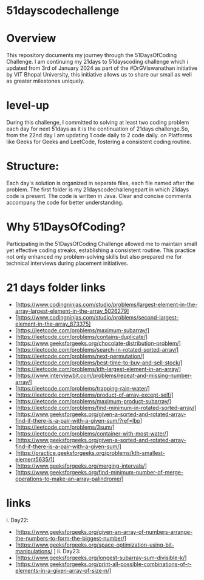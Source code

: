 # 51dayscodechallenge
# Overview
This repository documents my journey through the 51DaysOfCoding Challenge. I am continuing my 21days to 51dayscoding challenge which i updated from 3rd of January 2024 as part of the #DrGViswanathan initiative by VIT Bhopal University, this initiative allows us to share our small as well as greater milestones uniquely.
# level-up
During this challenge, I committed to solving at least two coding problem each day for next 51days as it is the continuation of 21days challenge.So, from the 22nd day I am updating 1 code daily to 2 code daily. on Platforms like Geeks for Geeks and LeetCode, fostering a consistent coding routine. 
# Structure:
Each day's solution is organized in separate files, each file named after the problem.
The first folder is my 21dayscodechallengepart in which 21days code is present.
The code is written in Java.
Clear and concise comments accompany the code for better understanding.
# Why 51DaysOfCoding?
Participating in the 51DaysOfCoding Challenge allowed me to maintain small yet effective coding streaks, establishing a consistent routine. This practice not only enhanced my problem-solving skills but also prepared me for technical interviews during placement initiatives.

# 21 days folder links

* [https://www.codingninjas.com/studio/problems/largest-element-in-the-array-largest-element-in-the-array_5026279]
* [https://www.codingninjas.com/studio/problems/second-largest-element-in-the-array_873375]
* [https://leetcode.com/problems/maximum-subarray/]
* [https://leetcode.com/problems/contains-duplicate/]
* [https://www.geeksforgeeks.org/chocolate-distribution-problem/]
* [https://leetcode.com/problems/search-in-rotated-sorted-array/]
* [https://leetcode.com/problems/next-permutation/]
* [https://leetcode.com/problems/best-time-to-buy-and-sell-stock/]
* [https://leetcode.com/problems/kth-largest-element-in-an-array/]
* [https://www.interviewbit.com/problems/repeat-and-missing-number-array/]
* [https://leetcode.com/problems/trapping-rain-water/]
* [https://leetcode.com/problems/product-of-array-except-self/]
* [https://leetcode.com/problems/maximum-product-subarray/]
* [https://leetcode.com/problems/find-minimum-in-rotated-sorted-array/]
* [https://www.geeksforgeeks.org/given-a-sorted-and-rotated-array-find-if-there-is-a-pair-with-a-given-sum/?ref=lbp]
* [https://leetcode.com/problems/3sum/]
* [https://leetcode.com/problems/container-with-most-water/]
* [https://www.geeksforgeeks.org/given-a-sorted-and-rotated-array-find-if-there-is-a-pair-with-a-given-sum/]
* [https://practice.geeksforgeeks.org/problems/kth-smallest-element5635/1]
* [https://www.geeksforgeeks.org/merging-intervals/]
* [https://www.geeksforgeeks.org/find-minimum-number-of-merge-operations-to-make-an-array-palindrome/]

# links
i. Day22: 
* [https://www.geeksforgeeks.org/given-an-array-of-numbers-arrange-the-numbers-to-form-the-biggest-number/]
* [https://www.geeksforgeeks.org/space-optimization-using-bit-manipulations/ ]
ii. Day23:
* [https://www.geeksforgeeks.org/longest-subarray-sum-divisible-k/]
* [https://www.geeksforgeeks.org/print-all-possible-combinations-of-r-elements-in-a-given-array-of-size-n/]
